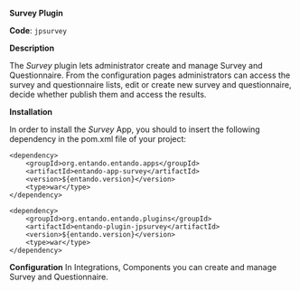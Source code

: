 **Survey Plugin**

**Code**: ```jpsurvey```

**Description**

The _Survey_ plugin lets administrator create and manage Survey and Questionnaire. From the configuration pages administrators can access the survey and questionnaire lists, edit or create new survey and questionnaire, decide whether publish them and access the results.

**Installation**

In order to install the _Survey_ App, you should to insert the following dependency in the pom.xml file of your project:

```
<dependency>
    <groupId>org.entando.entando.apps</groupId>
    <artifactId>entando-app-survey</artifactId>
    <version>${entando.version}</version>
    <type>war</type>
</dependency>
        
<dependency>
    <groupId>org.entando.entando.plugins</groupId>
    <artifactId>entando-plugin-jpsurvey</artifactId>
    <version>${entando.version}</version>
    <type>war</type>
</dependency>

```

**Configuration**
In Integrations, Components you can create and manage Survey and Questionnaire.

